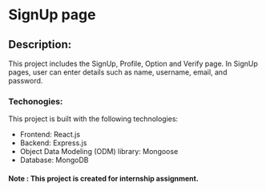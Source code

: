 # SignUp page

## Description:
This project includes the SignUp, Profile, Option and Verify page. In SignUp pages, user can enter details such as name, username, email, and password.

### Techonogies:
This project is built with the following technologies:
- Frontend: React.js
- Backend: Express.js
- Object Data Modeling (ODM) library: Mongoose
- Database: MongoDB

#### Note : This project is created for internship assignment.
